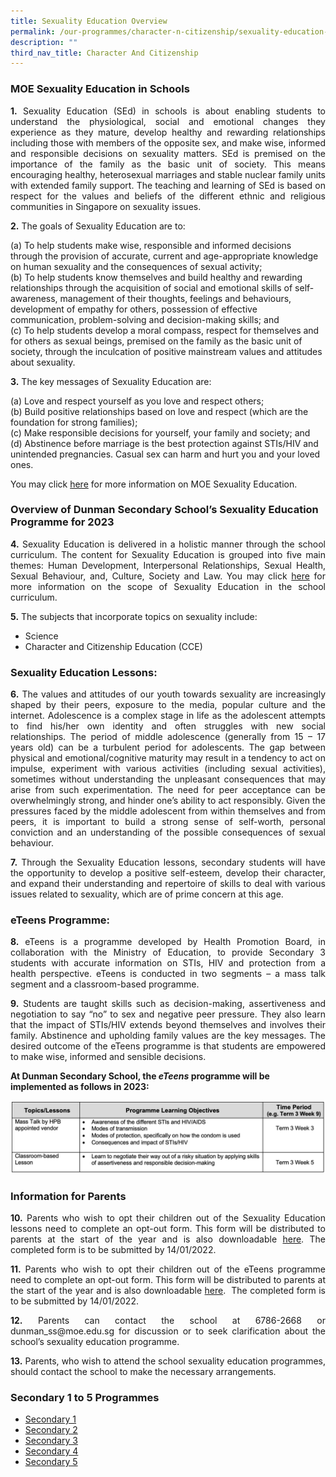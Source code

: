 ```yaml
---
title: Sexuality Education Overview
permalink: /our-programmes/character-n-citizenship/sexuality-education-overview/
description: ""
third_nav_title: Character And Citizenship
---
```

### MOE Sexuality Education in Schools

<p style="text-align: justify;"><b>1.</b> Sexuality Education (SEd) in schools is about enabling students to understand the physiological, social and emotional changes they experience as they mature, develop healthy and rewarding relationships including those with members of the opposite sex, and make wise, informed and responsible decisions on sexuality matters. SEd is premised on the importance of the family as the basic unit of society. This means encouraging healthy, heterosexual marriages and stable nuclear family units with extended family support. The teaching and learning of SEd is based on respect for the values and beliefs of the different ethnic and religious communities in Singapore on sexuality issues.</p>

<p style="text-align: justify;"><b>2.</b> The goals of Sexuality Education are to: </p>

(a) To help students make wise, responsible and informed decisions through the provision of accurate, current and age-appropriate knowledge on human sexuality and the consequences of sexual activity;  
(b)	To help students know themselves and build healthy and rewarding relationships through the acquisition of social and emotional skills of self-awareness, management of their thoughts, feelings and behaviours, development of empathy for others, possession of effective communication, problem-solving and decision-making skills; and  
(c)	To help students develop a moral compass, respect for themselves and for others as sexual beings, premised on the family as the basic unit of society, through the inculcation of positive mainstream values and attitudes about sexuality.

<p style="text-align: justify;"><b>3.</b> The key messages of Sexuality Education are:</p>

(a)	Love and respect yourself as you love and respect others;     
(b)	Build positive relationships based on love and respect (which are the foundation for strong families);  
(c)	Make responsible decisions for yourself, your family and society; and  
(d)	Abstinence before marriage is the best protection against STIs/HIV and unintended pregnancies. Casual sex can harm and hurt you and your loved ones.

You may click [here](https://go.gov.sg/moe-sexuality-education) for more information on MOE Sexuality Education.

### Overview of Dunman Secondary School’s Sexuality Education Programme for 2023

<p style="text-align: justify;"><b>4.</b> Sexuality Education is delivered in a holistic manner through the school curriculum. The content for Sexuality Education is grouped into five main themes: Human Development, Interpersonal Relationships, Sexual Health, Sexual Behaviour, and, Culture, Society and Law. You may click <a href="https://go.gov.sg/moe-sexuality-education-scope">here</a> for more information on the scope of Sexuality Education in the school curriculum.</p>

<p style="text-align: justify;"><b>5.</b> The subjects that incorporate topics on sexuality include:</p>

* Science 
* Character and Citizenship Education (CCE)

### Sexuality Education Lessons:

<p style="text-align: justify;"><b>6.</b> The values and attitudes of our youth towards sexuality are increasingly shaped by their peers, exposure to the media, popular culture and the internet. Adolescence is a complex stage in life as the adolescent attempts to find his/her own identity and often struggles with new social relationships. The period of middle adolescence (generally from 15 – 17 years old) can be a turbulent period for adolescents. The gap between physical and emotional/cognitive maturity may result in a tendency to act on impulse, experiment with various activities (including sexual activities), sometimes without understanding the unpleasant consequences that may arise from such experimentation. The need for peer acceptance can be overwhelmingly strong, and hinder one’s ability to act responsibly.  Given the pressures faced by the middle adolescent from within themselves and from peers, it is important to build a strong sense of self-worth, personal conviction and an understanding of the possible consequences of sexual behaviour.</p>

<p style="text-align: justify;"><b>7.</b> Through the Sexuality Education lessons, secondary students will have the opportunity to develop a positive self-esteem, develop their character, and expand their understanding and repertoire of skills to deal with various issues related to sexuality, which are of prime concern at this age.</p>

### eTeens Programme:

<p style="text-align: justify;"><b>8.</b> eTeens is a programme developed by Health Promotion Board, in collaboration with the Ministry of Education, to provide Secondary 3 students with accurate information on STIs, HIV and protection from a health perspective. eTeens is conducted in two segments – a mass talk segment and a classroom-based programme.</p>

<p style="text-align: justify;"><b>9.</b> Students are taught skills such as decision-making, assertiveness and negotiation to say “no” to sex and negative peer pressure. They also learn that the impact of STIs/HIV extends beyond themselves and involves their family. Abstinence and upholding family values are the key messages. The desired outcome of the eTeens programme is that students are empowered to make wise, informed and sensible decisions.</p>

**At Dunman Secondary School, the _eTeens_ programme will be implemented as follows in 2023:**

![](/images/Department%20Photos/Character%20and%20Citizenship/eTeens.png)

### Information for Parents

<p style="text-align: justify;"><b>10.</b> Parents who wish to opt their children out of the Sexuality Education lessons need to complete an opt-out form. This form will be distributed to parents at the start of the year and is also downloadable <a href="/files/Student%20Development%20Programme/Annex%20A%20Parents%20Opt%20Out%20Form%20for%20Growing%20Year%202022.pdf">here</a>. The completed form is to be submitted by 14/01/2022. </p>

<p style="text-align: justify;"><b>11.</b> Parents who wish to opt their children out of the eTeens programme need to complete an opt-out form. This form will be distributed to parents at the start of the year and is also downloadable <a href="/files/Student%20Development%20Programme/Annex%20B%20Parents%20Opt%20Out%20Form%20for%20eteens%202022.pdf">here</a>.  The completed form is to be submitted by 14/01/2022.</p>

<p style="text-align: justify;"><b>12.</b> Parents can contact the school at 6786-2668 or dunman_ss@moe.edu.sg for discussion or to seek clarification about the school’s sexuality education programme.</p>

<p style="text-align: justify;"><b>13.</b> Parents, who wish to attend the school sexuality education programmes, should contact the school to make the necessary arrangements.</p>

### Secondary 1 to 5 Programmes

* [Secondary 1](/sexuality-education/secondary-1/)
* [Secondary 2](/sexuality-education/secondary-2/)
* [Secondary 3](/sexuality-education/secondary-3/)
* [Secondary 4](/sexuality-education/secondary-4/)
* [Secondary 5](/sexuality-education/secondary-5/)